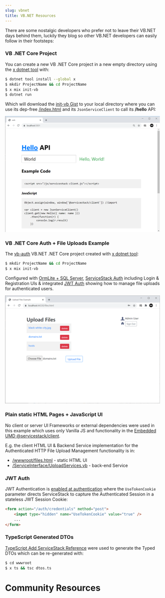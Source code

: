 ```yaml
---
slug: vbnet
title: VB.NET Resources
---
```


There are some nostalgic developers who prefer not to leave their VB.NET days behind them, luckily they blog so other VB.NET developers can easily follow in their footsteps:

### VB .NET Core Project

You can create a new VB .NET Core project in a new empty directory using the [x dotnet tool](/dotnet-tool) with:

```bash
$ dotnet tool install --global x 
$ mkdir ProjectName && cd ProjectName
$ x mix init-vb
$ dotnet run
```

Which will download the [init-vb Gist](https://gist.github.com/gistlyn/88f2792fc4820de7dc4e68c0c5d76126) to your local directory 
where you can use its dep-free [/index.html](https://gist.github.com/gistlyn/88f2792fc4820de7dc4e68c0c5d76126#file-wwwroot-index-html) and its
`JsonServiceClient` to call its **/hello** API:

![](/img/pages/release-notes/v5.9/init.png)

### VB .NET Core Auth + File Uploads Example

The [vb-auth](https://github.com/NetCoreApps/vb-auth) VB.NET .NET Core project created with [x dotnet tool](/dotnet-tool):

```bash
$ mkdir ProjectName && cd ProjectName
$ x mix init-vb
```

Configured with [OrmLite + SQL Server](https://github.com/ServiceStack/ServiceStack.OrmLite), 
[ServiceStack Auth](/auth/authentication-and-authorization) including Login & Registration UIs
& integrated [JWT Auth](/auth/jwt-authprovider) showing how to manage file uploads for authenticated users.

![](https://raw.githubusercontent.com/NetCoreApps/vb-auth/master/screenshot.png)

### Plain static HTML Pages + JavaScript UI

No client or server UI Frameworks or external dependencies were used in this example which uses only Vanilla JS and functionality in the 
[Embedded UMD @servicestack/client](/servicestack-client-umd).

E.g. the client HTML UI & Backend Service implementation for the Authenticated HTTP File Upload Management functionality is in:

 - [/wwwroot/files.html](https://github.com/NetCoreApps/vb-auth/blob/master/wwwroot/files.html) - static HTML UI
 - [/ServiceInterface/UploadServices.vb](https://github.com/NetCoreApps/vb-auth/blob/master/ServiceInterface/UploadServices.vb) - back-end Service

### JWT Auth

JWT Authentication is [enabled at authentication](/auth/jwt-authprovider#switching-existing-sites-to-jwt) where
the `UseTokenCookie` parameter directs ServiceStack to capture the Authenticated Session in a stateless JWT Session Cookie:

```html
<form action="/auth/credentials" method="post">
    <input type="hidden" name="UseTokenCookie" value="true" />
    ...
</form>
```

### TypeScript Generated DTOs

[TypeScript Add ServiceStack Reference](/typescript-add-servicestack-reference) were used to generate the 
Typed DTOs which can be re-generated with:

```bash
$ cd wwwroot
$ x ts && tsc dtos.ts
```

# Community Resources

<!-- Commenting out as all links are crusty and no longer working.
  - [How to set up a VB.Net REST service on ServiceStack](http://fafx.wordpress.com/2013/02/09/how-to-set-up-a-vb-net-rest-service-on-servicestack/) by [The FAfx Project](http://fafx.wordpress.com/)
  - [Servicestack, VB.Net and some easyhttp](http://blogs.lessthandot.com/index.php/DesktopDev/MSTech/VBNET/servicestack-vb-net-and-some) by [@chrissie1](https://twitter.com/chrissie1)
  - [Redis and VB.Net](http://blogs.lessthandot.com/index.php/DataMgmt/DBProgramming/redis-and-vb-net) by [@chrissie1](https://twitter.com/chrissie1)

-->
